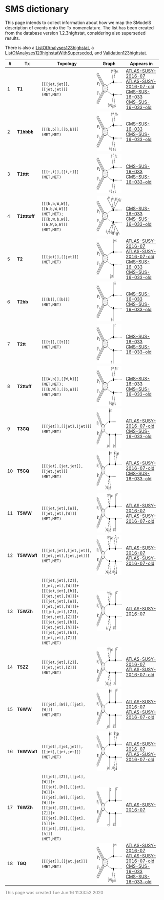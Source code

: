 

# SMS dictionary
This page intends to collect information about how we map the SModelS description of
events onto the Tx nomenclature. The list has been created from the database version 1.2.3highstat, considering also superseded results.

There is also a [ListOfAnalyses123highstat](https://smodels.github.io/docs/ListOfAnalyses123highstat), a [ListOfAnalyses123highstatWithSuperseded](https://smodels.github.io/docs/ListOfAnalyses123highstatWithSuperseded), and [Validation123highstat](Validation123highstat).

| **#** | **Tx** | **Topology** | **Graph** | **Appears in** |
| ----- | ------ | ------------ | --------- | -------------- |
| 1 | <a name="T1"></a>**T1**<br> | `[[[jet,jet]],[[jet,jet]]]`<BR>`(MET,MET)` | <img alt="T1" src="../feyn/straight/T1.png" height="130"> | [ATLAS-SUSY-2016-07](ListOfAnalyses123highstat#ATLAS-SUSY-2016-07)<BR>[ATLAS-SUSY-2016-07-old](ListOfAnalyses123highstat#ATLAS-SUSY-2016-07-old)<BR>[CMS-SUS-16-033](ListOfAnalyses123highstat#CMS-SUS-16-033)<BR>[CMS-SUS-16-033-old](ListOfAnalyses123highstat#CMS-SUS-16-033-old)|
| 2 | <a name="T1bbbb"></a>**T1bbbb**<br> | `[[[b,b]],[[b,b]]]`<BR>`(MET,MET)` | <img alt="T1bbbb" src="../feyn/straight/T1bbbb.png" height="130"> | [CMS-SUS-16-033](ListOfAnalyses123highstat#CMS-SUS-16-033)<BR>[CMS-SUS-16-033-old](ListOfAnalyses123highstat#CMS-SUS-16-033-old)|
| 3 | <a name="T1tttt"></a>**T1tttt**<br> | `[[[t,t]],[[t,t]]]`<BR>`(MET,MET)` | <img alt="T1tttt" src="../feyn/straight/T1tttt.png" height="130"> | [CMS-SUS-16-033](ListOfAnalyses123highstat#CMS-SUS-16-033)<BR>[CMS-SUS-16-033-old](ListOfAnalyses123highstat#CMS-SUS-16-033-old)|
| 4 | <a name="T1ttttoff"></a>**T1ttttoff**<br> | `[[[b,b,W,W]],[[b,b,W,W]]]`<BR>`(MET,MET);`<BR>`[[[b,W,b,W]],[[b,W,b,W]]]`<BR>`(MET,MET)` | <img alt="T1ttttoff" src="../feyn/straight/T1ttttoff.png" height="130"> | [CMS-SUS-16-033](ListOfAnalyses123highstat#CMS-SUS-16-033)<BR>[CMS-SUS-16-033-old](ListOfAnalyses123highstat#CMS-SUS-16-033-old)|
| 5 | <a name="T2"></a>**T2**<br> | `[[[jet]],[[jet]]]`<BR>`(MET,MET)` | <img alt="T2" src="../feyn/straight/T2.png" height="130"> | [ATLAS-SUSY-2016-07](ListOfAnalyses123highstat#ATLAS-SUSY-2016-07)<BR>[ATLAS-SUSY-2016-07-old](ListOfAnalyses123highstat#ATLAS-SUSY-2016-07-old)<BR>[CMS-SUS-16-033](ListOfAnalyses123highstat#CMS-SUS-16-033)<BR>[CMS-SUS-16-033-old](ListOfAnalyses123highstat#CMS-SUS-16-033-old)|
| 6 | <a name="T2bb"></a>**T2bb**<br> | `[[[b]],[[b]]]`<BR>`(MET,MET)` | <img alt="T2bb" src="../feyn/straight/T2bb.png" height="130"> | [CMS-SUS-16-033](ListOfAnalyses123highstat#CMS-SUS-16-033)<BR>[CMS-SUS-16-033-old](ListOfAnalyses123highstat#CMS-SUS-16-033-old)|
| 7 | <a name="T2tt"></a>**T2tt**<br> | `[[[t]],[[t]]]`<BR>`(MET,MET)` | <img alt="T2tt" src="../feyn/straight/T2tt.png" height="130"> | [CMS-SUS-16-033](ListOfAnalyses123highstat#CMS-SUS-16-033)<BR>[CMS-SUS-16-033-old](ListOfAnalyses123highstat#CMS-SUS-16-033-old)|
| 8 | <a name="T2ttoff"></a>**T2ttoff**<br> | `[[[W,b]],[[W,b]]]`<BR>`(MET,MET);`<BR>`[[[b,W]],[[b,W]]]`<BR>`(MET,MET)` | <img alt="T2ttoff" src="../feyn/straight/T2ttoff.png" height="130"> | [CMS-SUS-16-033](ListOfAnalyses123highstat#CMS-SUS-16-033)<BR>[CMS-SUS-16-033-old](ListOfAnalyses123highstat#CMS-SUS-16-033-old)|
| 9 | <a name="T3GQ"></a>**T3GQ**<br> | `[[[jet]],[[jet],[jet]]]`<BR>`(MET,MET)` | <img alt="T3GQ" src="../feyn/straight/T3GQ.png" height="130"> | [ATLAS-SUSY-2016-07-old](ListOfAnalyses123highstat#ATLAS-SUSY-2016-07-old)<BR>[CMS-SUS-16-033-old](ListOfAnalyses123highstat#CMS-SUS-16-033-old)|
| 10 | <a name="T5GQ"></a>**T5GQ**<br> | `[[[jet],[jet,jet]],[[jet,jet]]]`<BR>`(MET,MET)` | <img alt="T5GQ" src="../feyn/straight/T5GQ.png" height="130"> | [ATLAS-SUSY-2016-07-old](ListOfAnalyses123highstat#ATLAS-SUSY-2016-07-old)<BR>[CMS-SUS-16-033-old](ListOfAnalyses123highstat#CMS-SUS-16-033-old)|
| 11 | <a name="T5WW"></a>**T5WW**<br> | `[[[jet,jet],[W]],[[jet,jet],[W]]]`<BR>`(MET,MET)` | <img alt="T5WW" src="../feyn/straight/T5WW.png" height="130"> | [ATLAS-SUSY-2016-07](ListOfAnalyses123highstat#ATLAS-SUSY-2016-07)<BR>[ATLAS-SUSY-2016-07-old](ListOfAnalyses123highstat#ATLAS-SUSY-2016-07-old)|
| 12 | <a name="T5WWoff"></a>**T5WWoff**<br> | `[[[jet,jet],[jet,jet]],[[jet,jet],[jet,jet]]]`<BR>`(MET,MET)` | <img alt="T5WWoff" src="../feyn/straight/T5WWoff.png" height="130"> | [ATLAS-SUSY-2016-07](ListOfAnalyses123highstat#ATLAS-SUSY-2016-07)<BR>[ATLAS-SUSY-2016-07-old](ListOfAnalyses123highstat#ATLAS-SUSY-2016-07-old)|
| 13 | <a name="T5WZh"></a>**T5WZh**<br> | `[[[jet,jet],[Z]],[[jet,jet],[W]]]+`<BR>`[[[jet,jet],[h]],[[jet,jet],[W]]]+`<BR>`[[[jet,jet],[W]],[[jet,jet],[W]]]+`<BR>`[[[jet,jet],[Z]],[[jet,jet],[Z]]]+`<BR>`[[[jet,jet],[h]],[[jet,jet],[h]]]+`<BR>`[[[jet,jet],[h]],[[jet,jet],[Z]]]`<BR>`(MET,MET)` | <img alt="T5WZh" src="../feyn/straight/T5WZh.png" height="130"> | [ATLAS-SUSY-2016-07](ListOfAnalyses123highstat#ATLAS-SUSY-2016-07)|
| 14 | <a name="T5ZZ"></a>**T5ZZ**<br> | `[[[jet,jet],[Z]],[[jet,jet],[Z]]]`<BR>`(MET,MET)` | <img alt="T5ZZ" src="../feyn/straight/T5ZZ.png" height="130"> | [ATLAS-SUSY-2016-07](ListOfAnalyses123highstat#ATLAS-SUSY-2016-07)<BR>[ATLAS-SUSY-2016-07-old](ListOfAnalyses123highstat#ATLAS-SUSY-2016-07-old)|
| 15 | <a name="T6WW"></a>**T6WW**<br> | `[[[jet],[W]],[[jet],[W]]]`<BR>`(MET,MET)` | <img alt="T6WW" src="../feyn/straight/T6WW.png" height="130"> | [ATLAS-SUSY-2016-07](ListOfAnalyses123highstat#ATLAS-SUSY-2016-07)<BR>[ATLAS-SUSY-2016-07-old](ListOfAnalyses123highstat#ATLAS-SUSY-2016-07-old)|
| 16 | <a name="T6WWoff"></a>**T6WWoff**<br> | `[[[jet],[jet,jet]],[[jet],[jet,jet]]]`<BR>`(MET,MET)` | <img alt="T6WWoff" src="../feyn/straight/T6WWoff.png" height="130"> | [ATLAS-SUSY-2016-07](ListOfAnalyses123highstat#ATLAS-SUSY-2016-07)<BR>[ATLAS-SUSY-2016-07-old](ListOfAnalyses123highstat#ATLAS-SUSY-2016-07-old)|
| 17 | <a name="T6WZh"></a>**T6WZh**<br> | `[[[jet],[Z]],[[jet],[W]]]+`<BR>`[[[jet],[h]],[[jet],[W]]]+`<BR>`[[[jet],[W]],[[jet],[W]]]+`<BR>`[[[jet],[Z]],[[jet],[Z]]]+`<BR>`[[[jet],[h]],[[jet],[h]]]+`<BR>`[[[jet],[Z]],[[jet],[h]]]`<BR>`(MET,MET)` | <img alt="T6WZh" src="../feyn/straight/T6WZh.png" height="130"> | [ATLAS-SUSY-2016-07](ListOfAnalyses123highstat#ATLAS-SUSY-2016-07)|
| 18 | <a name="TGQ"></a>**TGQ**<br> | `[[[jet]],[[jet,jet]]]`<BR>`(MET,MET)` | <img alt="TGQ" src="../feyn/straight/TGQ.png" height="130"> | [ATLAS-SUSY-2016-07](ListOfAnalyses123highstat#ATLAS-SUSY-2016-07)<BR>[ATLAS-SUSY-2016-07-old](ListOfAnalyses123highstat#ATLAS-SUSY-2016-07-old)<BR>[CMS-SUS-16-033](ListOfAnalyses123highstat#CMS-SUS-16-033)<BR>[CMS-SUS-16-033-old](ListOfAnalyses123highstat#CMS-SUS-16-033-old)|

<font color='grey'>This page was created Tue Jun 16 11:33:52 2020</font>
